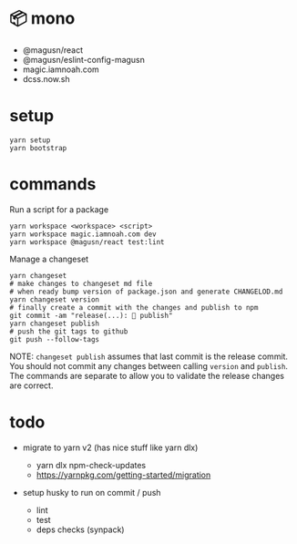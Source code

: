 # 📦 mono

- @magusn/react
- @magusn/eslint-config-magusn
- magic.iamnoah.com
- dcss.now.sh

# setup

```
yarn setup
yarn bootstrap
```

# commands

Run a script for a package

```
yarn workspace <workspace> <script>
yarn workspace magic.iamnoah.com dev
yarn workspace @magusn/react test:lint
```

Manage a changeset

```
yarn changeset
# make changes to changeset md file
# when ready bump version of package.json and generate CHANGELOD.md
yarn changeset version
# finally create a commit with the changes and publish to npm
git commit -am "release(...): 🔖 publish"
yarn changeset publish
# push the git tags to github
git push --follow-tags
```

NOTE: `changeset publish` assumes that last commit is the release commit. You should not commit any changes between
calling `version` and `publish`. The commands are separate to allow you to validate the release changes are correct.


# todo
- migrate to yarn v2 (has nice stuff like yarn dlx)
  - yarn dlx npm-check-updates
  - https://yarnpkg.com/getting-started/migration

- setup husky to run on commit / push
  - lint
  - test
  - deps checks (synpack)

